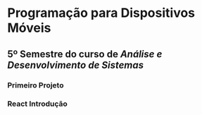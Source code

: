 # Programação para Dispositivos Móveis
## 5º Semestre do curso de *Análise e Desenvolvimento de Sistemas*

### Primeiro Projeto

### React Introdução
